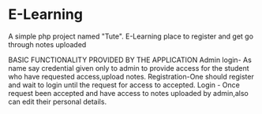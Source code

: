 # E-Learning
A simple php project named "Tute". E-Learning place to register and get go through notes uploaded

BASIC FUNCTIONALITY PROVIDED BY THE APPLICATION
Admin login- As name say credential given only to admin to provide access for the student who have requested access,upload notes.
Registration-One should register and wait to login until the request for access to accepted.
Login - Once request been accepted and have access to notes uploaded by admin,also can edit their personal details.

